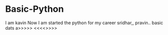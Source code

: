 # Basic-Python
I am kavin 
Now I am started the python 
for my career
sridhar,,
pravin..
basic dats a>>>>>
<<<<<kavinndm>>>>>